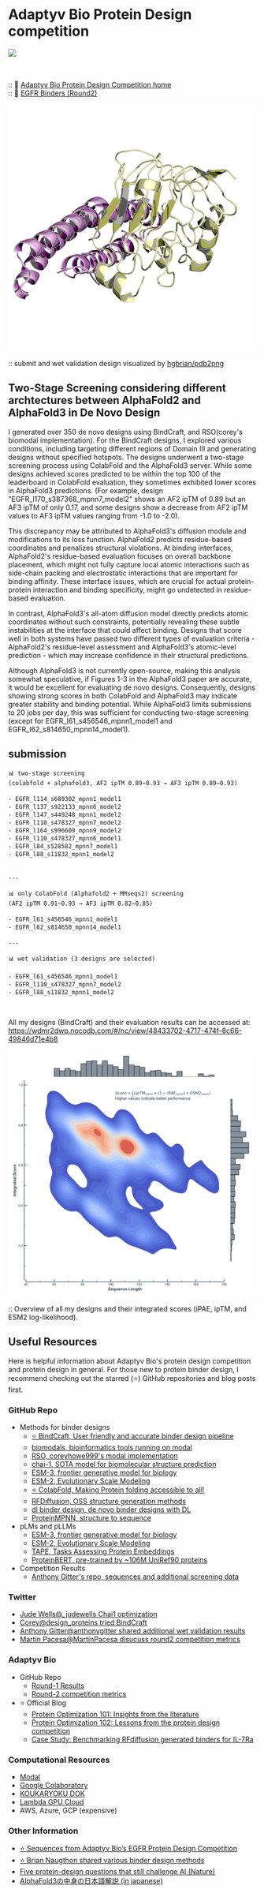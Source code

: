 # Adaptyv Bio Protein Design competition
<img src="https://img.shields.io/badge/update-2024%2F11%2F08-blue">

&nbsp;

:: 👀 [Adaptyv Bio Protein Design Competition home](https://design.adaptyvbio.com/) \
:: 👀 [EGFR Binders (Round2)](https://foundry.adaptyvbio.com/egfr_design_competition_2)

<img src="./md/EGFR_ECOD_l110_s478327_mpnn7_model2.png" width="500" alt="design img by hgbrian/pdb2png">

:: submit and wet validation design visualized by [hgbrian/pdb2png](https://github.com/hgbrian/pdb2png)

## Two-Stage Screening considering different archtectures between AlphaFold2 and AlphaFold3 in De Novo Design
I generated over 350 de novo designs using BindCraft, and RSO(corey's biomodal implementation). 
For the BindCraft designs, I explored various conditions, including targeting different regions of Domain III and generating designs without specified hotspots.
The designs underwent a two-stage screening process using ColabFold and the AlphaFold3 server. 
While some designs achieved scores predicted to be within the top 100 of the leaderboard in ColabFold evaluation, they sometimes exhibited lower scores in AlphaFold3 predictions.
(For example, design "EGFR_l170_s387368_mpnn7_model2" shows an AF2 ipTM of 0.89 but an AF3 ipTM of only 0.17, and some designs show a decrease from AF2 ipTM values to AF3 ipTM values ranging from -1.0 to -2.0).

This discrepancy may be attributed to AlphaFold3's diffusion module and modifications to its loss function. 
AlphaFold2 predicts residue-based coordinates and penalizes structural violations. 
At binding interfaces, AlphaFold2's residue-based evaluation focuses on overall backbone placement, which might not fully capture local atomic interactions such as side-chain packing and electrostatic interactions that are important for binding affinity.
These interface issues, which are crucial for actual protein-protein interaction and binding specificity, might go undetected in residue-based evaluation.

In contrast, AlphaFold3's all-atom diffusion model directly predicts atomic coordinates without such constraints, potentially revealing these subtle instabilities at the interface that could affect binding.
Designs that score well in both systems have passed two different types of evaluation criteria - AlphaFold2's residue-level assessment and AlphaFold3's atomic-level prediction - which may increase confidence in their structural predictions.

Although AlphaFold3 is not currently open-source, making this analysis somewhat speculative, if Figures 1-3 in the AlphaFold3 paper are accurate, it would be excellent for evaluating de novo designs. 
Consequently, designs showing strong scores in both ColabFold and AlphaFold3 may indicate greater stability and binding potential.
While AlphaFold3 limits submissions to 20 jobs per day, this was sufficient for conducting two-stage screening (except for EGFR_l61_s456546_mpnn1_model1 and EGFR_l62_s814650_mpnn14_model1).

## submission
```
📊 two-stage screening 
(colabfold + alphafold3, AF2 ipTM 0.89~0.93 → AF3 ipTM 0.89~0.93)

- EGFR_l114_s689302_mpnn1_model1
- EGFR_l137_s922133_mpnn6_model2
- EGFR_l147_s449248_mpnn1_model2
- EGFR_l110_s478327_mpnn7_model2
- EGFR_l164_s996609_mpnn9_model2
- EGFR_l110_s478327_mpnn6_model1
- EGFR_l84_s528582_mpnn7_model1
- EGFR_l88_s11832_mpnn1_model2


---

📊 only ColabFold (Alphafold2 + MMseqs2) screening 
(AF2 ipTM 0.91~0.93 → AF3 ipTM 0.82~0.85)

- EGFR_l61_s456546_mpnn1_model1
- EGFR_l62_s814650_mpnn14_model1

---

📊 wet validation (3 designs are selected)

- EGFR_l61_s456546_mpnn1_model1
- EGFR_l110_s478327_mpnn7_model2
- EGFR_l88_s11832_mpnn1_model2
```

&nbsp;

All my designs (BindCraft) and their evaluation results can be accessed at:\
https://wdmr2dwp.nocodb.com/#/nc/view/48433702-4717-474f-8c66-49846d71e4b8

<img src="./md/designs_joint.png" width="500" alt="my designs score">

:: Overview of all my designs and their integrated scores (iPAE, ipTM, and ESM2 log-likelihood).

## Useful Resources
Here is helpful information about Adaptyv Bio's protein design competition and protein design in general.
For those new to protein binder design, I recommend checking out the starred (⭐️) GitHub repositories and blog posts first.

### GitHub Repo
- Methods for binder designs
    - [⭐️ BindCraft, User friendly and accurate binder design pipeline](https://github.com/martinpacesa/BindCraft)
    - [biomodals, bioinformatics tools running on modal](https://github.com/hgbrian/biomodals)
    - [RSO, coreyhowe999's modal implementation](https://github.com/coreyhowe999/RSO)
    - [chai-1, SOTA model for biomolecular structure prediction ](https://github.com/chaidiscovery/chai-lab)
    - [ESM-3, frontier generative model for biology](https://github.com/evolutionaryscale/esm)
    - [ESM-2, Evolutionary Scale Modeling](https://github.com/facebookresearch/esm)
    - [⭐️ ColabFold, Making Protein folding accessible to all!](https://github.com/sokrypton/ColabFold)
    - [RFDiffusion, OSS structure generation methods](https://github.com/RosettaCommons/RFdiffusion)
    - [dl binder design, de novo binder designs with DL](https://github.com/nrbennet/dl_binder_design)
    - [ProteinMPNN, structure to sequence](https://github.com/dauparas/ProteinMPNN)
- pLMs and pLLMs
    - [ESM-3, frontier generative model for biology](https://github.com/evolutionaryscale/esm)
    - [ESM-2, Evolutionary Scale Modeling](https://github.com/facebookresearch/esm)
    - [TAPE, Tasks Assessing Protein Embeddings](https://github.com/songlab-cal/tape)
    - [ProteinBERT, pre-trained by ~106M UniRef90 proteins](https://github.com/nadavbra/protein_bert)
- Competition Results
    - [Anthony Gitter's repo, sequences and additional screening data](https://github.com/agitter/adaptyvbio-egfr)


### Twitter
- [Jude Wells@_judewells Chai1 optimization](https://twitter.com/_judewells/status/1853805775807758465?s=61&t=QEKbzc4Q_MQOGNrv2bbejg)
- [Corey@design_proteins tried BindCraft](https://twitter.com/design_proteins/status/1849919279790997596?s=61&t=4LW4TKynjsiSiQ9kKfehMg)
- [Anthony Gitter@anthonygitter shared additional wet validation results](https://twitter.com/anthonygitter/status/1848768548480393298?s=61&t=fwFHyeIlZimZW-ZsykLabA)
- [Martin Pacesa@MartinPacesa disucuss round2 competition metrics](https://twitter.com/martinpacesa/status/1851628857792528889?s=61&t=vDTBRNVawlO1Fol8ICoJkA)

### Adaptyv Bio
- GitHub Repo
    - [Round-1 Results](https://github.com/adaptyvbio/egfr_competition_1)
    - [Round-2 competition metrics](https://github.com/adaptyvbio/competition_metrics)
- ⭐️ Official Blog
    - [Protein Optimization 101: Insights from the literature](https://www.adaptyvbio.com/blog/po101)
    - [Protein Optimization 102: Lessons from the protein design competition](https://www.adaptyvbio.com/blog/po102)
    - [Case Study: Benchmarking RFdiffusion generated binders for IL-7Ra](https://www.adaptyvbio.com/blog/rfdiff_il7ra)

### Computational Resources
- [Modal](https://modal.com/)
- [Google Colaboratory](https://colab.google/)
- [KOUKARYOKU DOK](https://www.sakura.ad.jp/koukaryoku-dok/)
- [Lambda GPU Cloud](https://lambdalabs.com/)
- AWS, Azure, GCP (expensive)

### Other Information
- [⭐️ Sequences from Adaptyv Bio’s EGFR Protein Design Competition](https://github.com/agitter/adaptyvbio-egfr)
- [⭐️ Brian Naugthon shared various binder design methods](http://blog.booleanbiotech.com/adaptyv-binder-design-competition.html)
- [Five protein-design questions that still challenge AI (Nature)](https://www.nature.com/articles/d41586-024-03595-9)
- [AlphaFold3の中身の日本語解説 (in japanese)](https://zenn.dev/tonets/articles/dd8c3855eadb2b)
